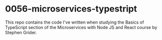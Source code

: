 # 0056-microservices-typestript

This repo contains the code I've written when studying the Basics of TypeScript section of the Microservices with Node JS and React course by Stephen Grider.
